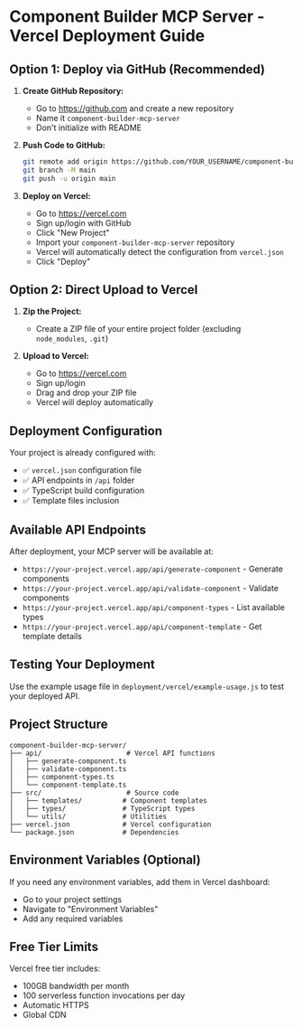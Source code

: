 # Component Builder MCP Server - Vercel Deployment Guide

## Option 1: Deploy via GitHub (Recommended)

1. **Create GitHub Repository:**
   - Go to https://github.com and create a new repository
   - Name it `component-builder-mcp-server`
   - Don't initialize with README

2. **Push Code to GitHub:**
   ```bash
   git remote add origin https://github.com/YOUR_USERNAME/component-builder-mcp-server.git
   git branch -M main
   git push -u origin main
   ```

3. **Deploy on Vercel:**
   - Go to https://vercel.com
   - Sign up/login with GitHub
   - Click "New Project"
   - Import your `component-builder-mcp-server` repository
   - Vercel will automatically detect the configuration from `vercel.json`
   - Click "Deploy"

## Option 2: Direct Upload to Vercel

1. **Zip the Project:**
   - Create a ZIP file of your entire project folder (excluding `node_modules`, `.git`)
   
2. **Upload to Vercel:**
   - Go to https://vercel.com
   - Sign up/login
   - Drag and drop your ZIP file
   - Vercel will deploy automatically

## Deployment Configuration

Your project is already configured with:
- ✅ `vercel.json` configuration file
- ✅ API endpoints in `/api` folder
- ✅ TypeScript build configuration
- ✅ Template files inclusion

## Available API Endpoints

After deployment, your MCP server will be available at:
- `https://your-project.vercel.app/api/generate-component` - Generate components
- `https://your-project.vercel.app/api/validate-component` - Validate components  
- `https://your-project.vercel.app/api/component-types` - List available types
- `https://your-project.vercel.app/api/component-template` - Get template details

## Testing Your Deployment

Use the example usage file in `deployment/vercel/example-usage.js` to test your deployed API.

## Project Structure
```
component-builder-mcp-server/
├── api/                     # Vercel API functions
│   ├── generate-component.ts
│   ├── validate-component.ts
│   ├── component-types.ts
│   └── component-template.ts
├── src/                     # Source code
│   ├── templates/          # Component templates
│   ├── types/              # TypeScript types
│   └── utils/              # Utilities
├── vercel.json             # Vercel configuration
└── package.json            # Dependencies
```

## Environment Variables (Optional)

If you need any environment variables, add them in Vercel dashboard:
- Go to your project settings
- Navigate to "Environment Variables"
- Add any required variables

## Free Tier Limits

Vercel free tier includes:
- 100GB bandwidth per month
- 100 serverless function invocations per day
- Automatic HTTPS
- Global CDN